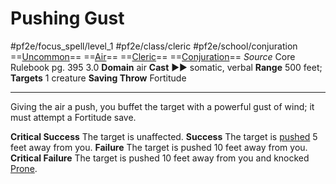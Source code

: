 # Pushing Gust
#pf2e/focus_spell/level_1 #pf2e/class/cleric #pf2e/school/conjuration 
==[Uncommon](Uncommon.md)== ==[Air](Air.md)== ==[Cleric](Cleric.md)== ==[Conjuration](Conjuration.md)==
*Source* Core Rulebook pg. 395 3.0
**Domain** air
**Cast** ►► somatic, verbal
**Range** 500 feet; **Targets** 1 creature
**Saving Throw** Fortitude

---
Giving the air a push, you buffet the target with a powerful gust of wind; it must attempt a Fortitude save.

**Critical Success** The target is unaffected.
**Success** The target is [pushed](Forced%20Movement.md) 5 feet away from you.
**Failure** The target is pushed 10 feet away from you.
**Critical Failure** The target is pushed 10 feet away from you and knocked [Prone](Prone.md).